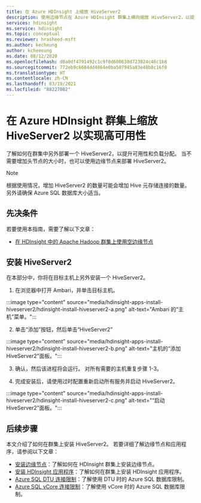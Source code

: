 ```yaml
---
title: 在 Azure HDInsight 上缩放 HiveServer2
description: 使用边缘节点在 Azure HDInsight 群集上横向缩放 HiveServer2，以提升容错能力和可用性。
services: hdinsight
ms.service: hdinsight
ms.topic: conceptual
ms.reviewer: hrasheed-msft
ms.author: kecheung
author: kcheeeung
ms.date: 08/12/2020
ms.openlocfilehash: d0a0df4791492c1c9f0d600630d723024c46c1b8
ms.sourcegitcommit: 772eb9c6684dd4864e0ba507945a83e48b8c16f0
ms.translationtype: HT
ms.contentlocale: zh-CN
ms.lasthandoff: 03/19/2021
ms.locfileid: "88227082"
---
```

# <a name="scale-hiveserver2-on-azure-hdinsight-clusters-for-high-availability"></a>在 Azure HDInsight 群集上缩放 HiveServer2 以实现高可用性

了解如何在群集中另外部署一个 HiveServer2，以提升可用性和负载分配。 当不需要增加头节点的大小时，也可以使用边缘节点来部署 HiveServer2。 

> [!NOTE]
> 根据使用情况，增加 HiveServer2 的数量可能会增加 Hive 元存储连接的数量。 另外请确保 Azure SQL 数据库大小适当。

## <a name="prerequisites"></a>先决条件

若要使用本指南，需要了解以下文章：
- [在 HDInsight 中的 Apache Hadoop 群集上使用空边缘节点](hdinsight-apps-use-edge-node.md)

## <a name="install-hiveserver2"></a>安装 HiveServer2

在本部分中，你将在目标主机上另外安装一个 HiveServer2。

1. 在浏览器中打开 Ambari，并单击目标主机。

:::image type="content" source="media/hdinsight-apps-install-hiveserver2/hdinsight-install-hiveserver2-a.png" alt-text="Ambari 的“主机”菜单。":::

2. 单击“添加”按钮，然后单击“HiveServer2”

:::image type="content" source="media/hdinsight-apps-install-hiveserver2/hdinsight-install-hiveserver2-b.png" alt-text="主机的“添加 HiveServer2”面板。":::

3. 确认，然后该进程将会运行。 对所有需要的主机重复步骤 1-3。

4. 完成安装后，请使用过时配置重新启动所有服务并启动 HiveServer2。

:::image type="content" source="media/hdinsight-apps-install-hiveserver2/hdinsight-install-hiveserver2-c.png" alt-text="“启动 HiveServer2”面板。":::

## <a name="next-steps"></a>后续步骤

本文介绍了如何在群集上安装 HiveServer2。 若要详细了解边缘节点和应用程序，请参阅以下文章：

* [安装边缘节点](hdinsight-apps-use-edge-node.md)：了解如何在 HDInsight 群集上安装边缘节点。
* [安装 HDInsight 应用程序](hdinsight-apps-install-applications.md)：了解如何在群集上安装 HDInsight 应用程序。
* [Azure SQL DTU 连接限制](../azure-sql/database/resource-limits-dtu-single-databases.md)：了解使用 DTU 时的 Azure SQL 数据库限制。
* [Azure SQL vCore 连接限制](../azure-sql/database/resource-limits-vcore-elastic-pools.md)：了解使用 vCore 时的 Azure SQL 数据库限制。

